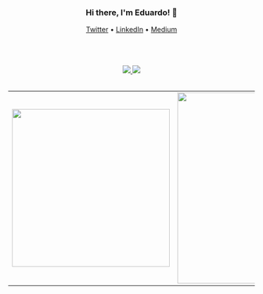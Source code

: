 <center>
    <div align="center">
        <h3>Hi there, I'm Eduardo! 👋</h3>
        <p align="center">
          <a target="_blank" href="https://twitter.com/edudiasdev">Twitter</a> •
          <a target="_blank" href="https://www.linkedin.com/in/eduardo-rodrigues-dev">LinkedIn</a> •
          <a target="_blank" href="https://medium.com/@eduardorodrigues_58172">Medium</a>
        </p>
        <br />
        <br />
        <br />
        <a href="https://github.com/anuraghazra/github-readme-stats">
            <img src="https://github-readme-stats.vercel.app/api?username=edurodriguesdias&show_icons=true&line_height=45&theme=dracula&include_all_commits=true" />
        </a>
        <a href="https://stackoverflow.com/users/8968206/eduardo-rodrigues">
            <img src="https://github-readme-stackoverflow.vercel.app/?userID=8968206&theme=dark" />
        </a>
        <br>
        <br>
        <table width="80%">
            <tr>
                <td>
                    <img width="322" src="https://github-readme-stats.anuraghazra1.vercel.app/api/top-langs/?username=edurodriguesdias&hide=html&layout=compact&theme=dracula" />
                </td>
                <td>
                    <img width="390" src="https://github-readme-stats.anuraghazra1.vercel.app/api/pin/?username=edurodriguesdias&repo=julia_is_hungry_app&theme=dracula" />
                </td>
            </tr>
        </table>
    </div>
</center>

